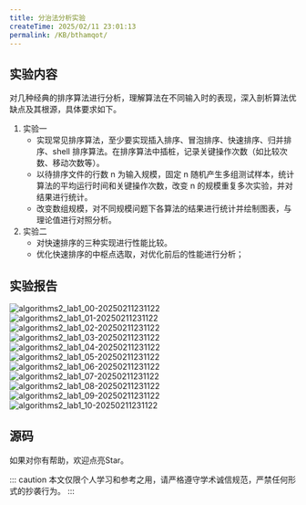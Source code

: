 ```yaml
---
title: 分治法分析实验
createTime: 2025/02/11 23:01:13
permalink: /KB/bthamqot/
---
```


## 实验内容
对几种经典的排序算法进行分析，理解算法在不同输入时的表现，深入剖析算法优缺点及其根源，具体要求如下。
1. 实验一
   + 实现常见排序算法，至少要实现插入排序、冒泡排序、快速排序、归并排序、shell 排序算法。在排序算法中插桩，记录关键操作次数（如比较次数、移动次数等）。
   + 以待排序文件的行数 n 为输入规模，固定 n 随机产生多组测试样本，统计算法的平均运行时间和关键操作次数，改变 n 的规模重复多次实验，并对结果进行统计。
   + 改变数组规模，对不同规模问题下各算法的结果进行统计并绘制图表，与理论值进行对照分析。
2. 实验二
   + 对快速排序的三种实现进行性能比较。
   + 优化快速排序的中枢点选取，对优化前后的性能进行分析；

## 实验报告
![algorithms2_lab1_00-20250211231122](https://laneljc-1321736255.cos.ap-nanjing.myqcloud.com/pic/algorithms2_lab1_00-20250211231122.png)
![algorithms2_lab1_01-20250211231122](https://laneljc-1321736255.cos.ap-nanjing.myqcloud.com/pic/algorithms2_lab1_01-20250211231122.png)
![algorithms2_lab1_02-20250211231122](https://laneljc-1321736255.cos.ap-nanjing.myqcloud.com/pic/algorithms2_lab1_02-20250211231122.png)
![algorithms2_lab1_03-20250211231122](https://laneljc-1321736255.cos.ap-nanjing.myqcloud.com/pic/algorithms2_lab1_03-20250211231122.png)
![algorithms2_lab1_04-20250211231122](https://laneljc-1321736255.cos.ap-nanjing.myqcloud.com/pic/algorithms2_lab1_04-20250211231122.png)
![algorithms2_lab1_05-20250211231122](https://laneljc-1321736255.cos.ap-nanjing.myqcloud.com/pic/algorithms2_lab1_05-20250211231122.png)
![algorithms2_lab1_06-20250211231122](https://laneljc-1321736255.cos.ap-nanjing.myqcloud.com/pic/algorithms2_lab1_06-20250211231122.png)
![algorithms2_lab1_07-20250211231122](https://laneljc-1321736255.cos.ap-nanjing.myqcloud.com/pic/algorithms2_lab1_07-20250211231122.png)
![algorithms2_lab1_08-20250211231122](https://laneljc-1321736255.cos.ap-nanjing.myqcloud.com/pic/algorithms2_lab1_08-20250211231122.png)
![algorithms2_lab1_09-20250211231122](https://laneljc-1321736255.cos.ap-nanjing.myqcloud.com/pic/algorithms2_lab1_09-20250211231122.png)
![algorithms2_lab1_10-20250211231122](https://laneljc-1321736255.cos.ap-nanjing.myqcloud.com/pic/algorithms2_lab1_10-20250211231122.png)

## 源码
如果对你有帮助，欢迎点亮Star。
<RepoCard repo="Lane0218/sorting" />

::: caution
本文仅限个人学习和参考之用，请严格遵守学术诚信规范，严禁任何形式的抄袭行为。
:::






